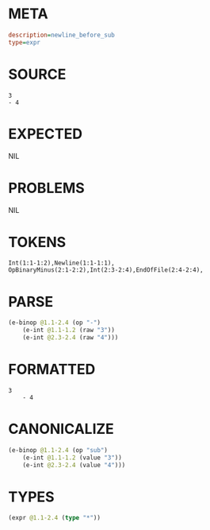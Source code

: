 # META
~~~ini
description=newline_before_sub
type=expr
~~~
# SOURCE
~~~roc
3
- 4
~~~
# EXPECTED
NIL
# PROBLEMS
NIL
# TOKENS
~~~zig
Int(1:1-1:2),Newline(1:1-1:1),
OpBinaryMinus(2:1-2:2),Int(2:3-2:4),EndOfFile(2:4-2:4),
~~~
# PARSE
~~~clojure
(e-binop @1.1-2.4 (op "-")
	(e-int @1.1-1.2 (raw "3"))
	(e-int @2.3-2.4 (raw "4")))
~~~
# FORMATTED
~~~roc
3
	- 4
~~~
# CANONICALIZE
~~~clojure
(e-binop @1.1-2.4 (op "sub")
	(e-int @1.1-1.2 (value "3"))
	(e-int @2.3-2.4 (value "4")))
~~~
# TYPES
~~~clojure
(expr @1.1-2.4 (type "*"))
~~~
